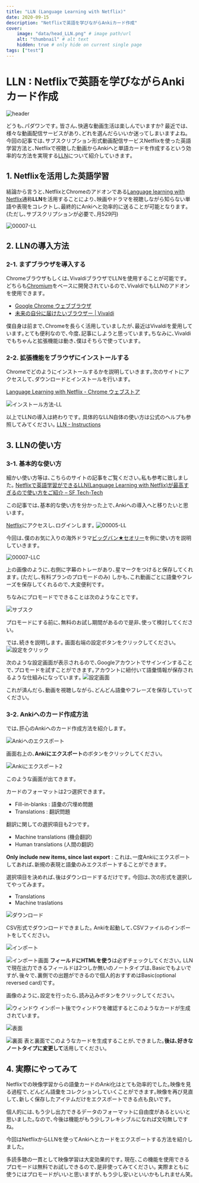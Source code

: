 ```yaml
---
title: "LLN (Language Learning with Netflix)"
date: 2020-09-15
description: "Netflixで英語を学びながらAnkiカード作成"
cover:
    image: "data/head_LLN.png" # image path/url
    alt: "thumbnail" # alt text
    hidden: true # only hide on current single page
tags: ["test"]
---
```


# LLN : Netflixで英語を学びながらAnkiカード作成

![header](data/head_LLN.png)

どうも､パダワンです｡
皆さん､快適な動画生活は楽しんでいますか?
最近では､様々な動画配信サービスがあり､どれを選んだらいいか迷ってしまいますよね｡
今回の記事では､サブスクリプション形式動画配信サービスNetflixを使った英語学習方法と､Netflixで視聴した動画からAnkiへと単語カードを作成するという効率的な方法を実現する[LLN](http://languagelearningwithnetflix.com/instructions.html#lang=xx)について紹介していきます｡

## 1. Netflixを活用した英語学習

結論から言うと､NetflixとChromeのアドオンである[Language learning with Netflix](http://languagelearningwithnetflix.com/instructions.html#lang=xx)通称**LLN**を活用することにより､映画やドラマを視聴しながら知らない単語や表現をコレクトし､最終的にAnkiへと効率的に送ることが可能となります｡(ただし､サブスクリプションが必要で､月529円)

![00007-LL](data/00007-LLC.png)

## 2. LLNの導入方法

### 2-1. まずブラウザを導入する

Chromeブラウザもしくは､VivaldiブラウザでLLNを使用することが可能です｡
どちらも[Chromium](https://ja.wikipedia.org/wiki/Chromium)をベースに開発されているので､VivaldiでもLLNのアドオンを使用できます｡

* [Google Chrome ウェブブラウザ](https://www.google.com/intl/ja_jp/chrome/)
* [未来の自分に届けたいブラウザー | Vivaldi](https://vivaldi.com/ja/)

僕自身は前まで､Chromeを長らく活用していましたが､最近はVivaldiを愛用しています｡とても便利なので､今度､記事にしようと思っています｡ちなみに､Vivaldiでもちゃんと拡張機能は動き､僕はそちらで使っています｡

### 2-2\. 拡張機能をブラウザにインストールする

Chromeでどのようにインストールするかを説明していきます｡次のサイトにアクセスして､ダウンロードとインストールを行います｡

[Language Learning with Netflix - Chrome ウェブストア](https://chrome.google.com/webstore/detail/language-learning-with-ne/hoombieeljmmljlkjmnheibnpciblicm?hl=ja)

![インストール方法-LL](data/8872b9a78dd9c288b8e66cf59a5e54c5.png)

以上でLLNの導入は終わりです｡
具体的なLLN自体の使い方は公式のヘルプも参照してみてください｡
[LLN - Instructions](http://languagelearningwithnetflix.com/instructions.html#lang=xx)

## 3. LLNの使い方

### 3-1. 基本的な使い方

細かい使い方等は､こちらのサイトの記事をご覧ください｡私も参考に致しました｡
[Netflixで英語学習ができるLLN(Language Learning with Netflix)が最高すぎるので使い方をご紹介 – SF Tech-Tech](https://sftt.jp/2019/04/08/language-lerning-with-netflix/)

この記事では､基本的な使い方を分かった上で､Ankiへの導入へと移りたいと思います｡

[Netflix](https://www.netflix.com/)にアクセスし､ログインします｡
![00005-LL](data/00005-LLC.png)

今回は､僕のお気に入りの海外ドラマ[ビッグバン★セオリー](http://wwws.warnerbros.co.jp/kaidora/bigbangtheory/)を例に使い方を説明していきます｡

![00007-LLC](data/00007-LLC.png)

上の画像のように､右側に字幕のトレーがあり､星マークをつけると保存してくれます｡
(ただし､有料プランのプロモードのみ)
しかも､これ動画ごとに語彙やフレーズを保存してくれるので､大変便利です｡

ちなみにプロモードでできることは次のようなことです｡

![サブスク](data/efdb15430094c30b1f1cbc32a537a046.png)

プロモードにする前に､無料のお試し期間があるので是非､使って検討してください｡

では､続きを説明します｡
画面右端の設定ボタンをクリックしてください｡
![設定をクリック](data/26acdc010629d5999f3d95813005949f.png)

次のような設定画面が表示されるので､Googleアカウントでサインインすることで､プロモードを試すことができます｡アカウントに紐付いて語彙情報が保存されるような仕組みになっています｡
![設定画面](data/7b1d9da41fb495bf145adb3d76a17e38.png)

これが済んだら､動画を視聴しながら､どんどん語彙やフレーズを保存していってください｡

### 3-2\. Ankiへのカード作成方法

では､肝心のAnkiへのカード作成方法を紹介します｡

![Ankiへのエクスポート](data/0229c2ce302eb179f886e2fae9d8e365.png)

画面右上の､**Ankiにエクスポート**のボタンをクリックしてください｡

![Ankiにエクスポート2](data/953b7b54a9d4f82768cc62b5a55ac6bd.png)

このような画面が出てきます｡

カードのフォーマットは2つ選択できます｡
* Fill-in-blanks : 語彙の穴埋め問題
* Translations : 翻訳問題

翻訳に関しての選択項目も2つです｡
* Machine translations (機会翻訳)
* Human translations (人間の翻訳)

**Only include new items, since last export** : これは､一度Ankiにエクスポートしてあれば､新規の表現と語彙のみエクスポートすることができます｡

選択項目を決めれば､後はダウンロードするだけです｡
今回は､次の形式を選択してやってみます｡
* Translations
* Machine traslations

![ダウンロード](data/44c23b6b15d70994d766716b66bcaf1c.png)

CSV形式でダウンロードできました｡
Ankiを起動して､CSVファイルのインポートをしてください｡

![インポート](data/102fe3dbf388593f6baf09983adf11ac.png)

![インポート画面](data/63828080af0cb9f0e3a1eb73145673ec.png)
**フィールドにHTMLを使う**は必ずチェックしてください｡
LLNで現在出力できるフィールドは2つしか無いのノートタイプは､Basicでもよいですが､後々で､裏側での出題ができるので個人的おすすめはBasic(optional reversed card)です｡

画像のように､設定を行ったら､読み込みボタンをクリックしてください｡

![ウィンドウ](data/f56c27fe5e318fc590ee74de98eb5e23.png)
インポート後でウィンドウを確認するとこのようなカードが生成されています｡

![表面](data/43469f52726ffc170fa23c4d486511fd.png)

![裏面](data/ea8c203b6a1f3aefa61c1bb7b09ee0f1.png)
表と裏面でこのようなカードを生成することが､できました｡**後は､好きなノートタイプに変更して**活用してください｡

## 4. 実際にやってみて

Netflixでの映像学習からの語彙カードのAnki化はとても効率的でした｡映像を見る過程で､どんどん語彙をコレクションしていくことができます｡映像を再び見直して､新しく保存したアイテムだけをエクスポートできる点も良いです｡

個人的には､もう少し出力できるデータのフォーマットに自由度があるといいと思いました｡なので､今後は機能がもう少しフレキシブルになれば文句無しですね｡

今回はNetflixからLLNを使ってAnkiへとカードをエクスポートする方法を紹介しました｡

多読多聴の一貫として映像学習は大変効果的です｡
現在､この機能を使用できるプロモードは無料でお試しできるので､是非使ってみてください｡
実際まともに使うにはプロモードがいいと思いますが､もう少し安いといいかもしれません笑｡
